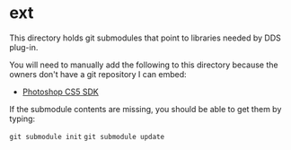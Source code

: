 ext
===

This directory holds git submodules that point to libraries needed by DDS plug-in.

You will need to manually add the following to this directory because the owners don't have a git repository I can embed:

* [Photoshop CS5 SDK](http://www.adobe.com/devnet/photoshop/sdk.html)


If the submodule contents are missing, you should be able to get them by typing:

`git submodule init`
`git submodule update`

